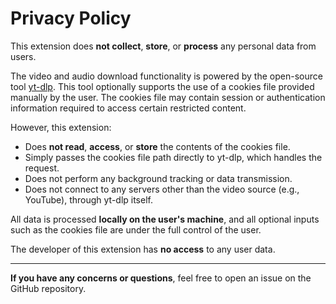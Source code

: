 # Privacy Policy

This extension does **not collect**, **store**, or **process** any personal data from users.

The video and audio download functionality is powered by the open-source tool [yt-dlp](https://github.com/yt-dlp/yt-dlp). This tool optionally supports the use of a cookies file provided manually by the user. The cookies file may contain session or authentication information required to access certain restricted content.

However, this extension:

- Does **not read**, **access**, or **store** the contents of the cookies file.
- Simply passes the cookies file path directly to yt-dlp, which handles the request.
- Does not perform any background tracking or data transmission.
- Does not connect to any servers other than the video source (e.g., YouTube), through yt-dlp itself.

All data is processed **locally on the user's machine**, and all optional inputs such as the cookies file are under the full control of the user.

The developer of this extension has **no access** to any user data.

---

**If you have any concerns or questions**, feel free to open an issue on the GitHub repository.

